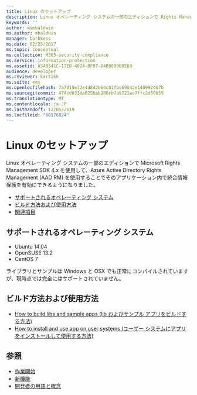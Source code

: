 ```yaml
---
title: Linux のセットアップ
description: Linux オペレーティング システムの一部のエディションで Rights Management SDK 4.x を使用できるようになりました。
keywords: ''
author: msmbaldwin
ms.author: mbaldwin
manager: barbkess
ms.date: 02/23/2017
ms.topic: conceptual
ms.collection: M365-security-compliance
ms.service: information-protection
ms.assetid: A348541C-17E0-4024-BF97-84B0099B0E69
audience: developer
ms.reviewer: kartikk
ms.suite: ems
ms.openlocfilehash: 7a7019e72e4d8d2b66c81fbc69542e140992467b
ms.sourcegitcommit: 474cd033de025bab280cb7a9721ac7ffc2d60b55
ms.translationtype: MT
ms.contentlocale: ja-JP
ms.lasthandoff: 12/05/2019
ms.locfileid: "60176824"
---
```

# <a name="linux-setup"></a>Linux のセットアップ

Linux オペレーティング システムの一部のエディションで Microsoft Rights Management SDK 4.x を使用して、Azure Active Directory Rights Management (AAD RM) を使用することでそのアプリケーション内で統合情報保護を有効にできるようになりました。

- [サポートされるオペレーティング システム](#supported-operating-systems)
- [ビルド方法および使用方法](#how-to-build-and-use)
- [関連項目](#see-also)

## <a name="supported-operating-systems"></a>サポートされるオペレーティング システム

- Ubuntu 14.04
- OpenSUSE 13.2
- CentOS 7

ライブラリとサンプルは Windows と OSX でも正常にコンパイルされていますが、現時点では完全にはサポートされていません。
 
## <a name="how-to-build-and-use"></a>ビルド方法および使用方法

- [How to build libs and sample apps (lib およびサンプル アプリをビルドする方法)](https://github.com/AzureAD/rms-sdk-for-cpp/wiki/How-to-Build)
- [How to install and use app on user systems (ユーザー システムにアプリをインストールして使用する方法)](https://github.com/AzureAD/rms-sdk-for-cpp/wiki/How-to-Use)

## <a name="see-also"></a>参照

- [作業開始](get-started.md)
- [新機能](release-notes.md)
- [開発者の用語と概念](core-concepts.md)
